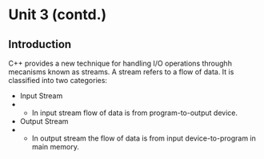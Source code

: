 # Unit 3 (contd.)
## Introduction
C++ provides a new technique for handling I/O operations throughh mecanisms known as streams.
A stream refers to a flow of data. It is classified into two categories:
* Input Stream
* * In input stream flow of data is from program-to-output device.
* Output Stream
* * In output stream the flow of data is from input device-to-program in main memory.

 